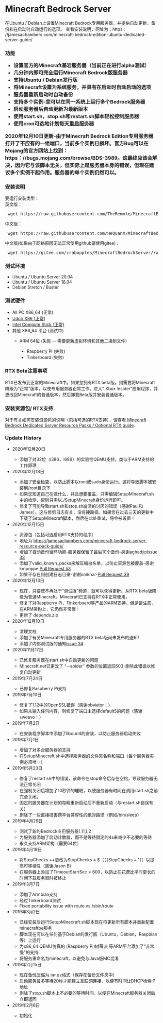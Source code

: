 # Minecraft Bedrock Server

在Ubuntu / Debian上设置Minecraft Bedrock专用服务器，并提供自动更新，备份和在启动时自动运行的选项。
查看安装说明，网址为：https : //jamesachambers.com/minecraft-bedrock-edition-ubuntu-dedicated-server-guide/
<h3>功能</ h3>
<ul>
  <li>设置官方的Minecraft基岩服务器（当前正在进行alpha测试）</li>
  <li>几分钟内即可完全运行Minecraft Bedrock版服务器</li>
  <li>支持Ubuntu / Debian发行版</li>
  <li>将Minecraft设置为系统服务，并具有在启动时自动启动的选项</li>
  <li>服务器重新启动时自动备份</li>
  <li>支持多个实例-您可以在同一系统上运行多个Bedrock服务器</li>
  <li>启动服务器后自动更新为最新版本</li>
  <li>使用start.sh，stop.sh和restart.sh脚本轻松控制服务器</li>
  <li>使用cron可选地计划每天重启服务器</li>
</ul>



<b> 2020年12月10日更新-由于Minecraft Bedrock Edition专用服务器打开了不应有的一组端口，当前多个实例已损坏。官方Bug可以在Mojang的官方网站上找到：https：//bugs.mojang.com/browse/BDS-3989。这最终应该会解决，因为它与该脚本无关，但实际上是服务器本身的错误，但现在建议多个实例不起作用。服务器的单个实例仍然可以。</b>
<h3>安装说明</h3>
要运行安装类型：<br>
英文版：
<pre> wget https://raw.githubusercontent.com/TheRemote/MinecraftBedrockServer/master/SetupMinecraft.sh && chmod +x SetupMinecraft.sh && ./SetupMinecraft.sh</pre>
中文版：
<pre> wget https://raw.githubusercontent.com/HeQuanX/MinecraftBedrockServer/zh_cn/SetupMinecraft.sh && chmod +x SetupMinecraft.sh && ./SetupMinecraft.sh</pre>
中文版(如果由于网络原因无法正常使用github请使用gitee)：
<pre> wget https://gitee.com/crabapples/MinecraftBedrockServer/raw/zh_cn/SetupMinecraft.sh && chmod +x SetupMinecraft.sh && ./SetupMinecraft.sh</pre>

<h3>测试环境</h3>
<ul>
 <li>Ubuntu / Ubuntu Server 20.04</li>
 <li>Ubuntu / Ubuntu Server 18.04</li>
 <li>Debian Stretch / Buster</li>
</ul>
  
<h3>测试硬件</h3>
<ul>
 <li>All PC X86_64 (正常)</li>
 <li><a href="https://jamesachambers.com/udoo-x86-microboard-breakdown/">Udoo X86 (正常)</a></li>
 <li><a href="https://jamesachambers.com/install-ubuntu-server-18-04-on-intel-compute-stick-guide/">Intel Compute Stick (正常)</a></li>
 <li>其他 X86_64 平台 (测试中)</li>
  <ul>
    <li>ARM 64位 (失败 -- 需要更新虚拟环境和其他二进制文件)</li>
    <ul>
      <li>Raspberry Pi (失败)</li>
      <li>Tinkerboard (失败)</li>
    </ul>
  </ul>
</ul>

<h3>RTX Beta注意事项</h3>
<p>RTX已发布到正常的Minecraft中。如果您拥有RTX beta版，则需要将Minecraft降级为“正常”版本，以使专用服务器正常工作。进入“ Xbox Insider”应用程序，并更改回Minecraft的普通版本，然后卸载Beta版并安装普通版本。</p>

<h3>安装资源包/ RTX支持</h3>
<p>对于有关如何安装资源包的说明（包括可选的RTX支持），请查看<a href="https://jamesachambers.com/minecraft-bedrock-server-resource-pack-guide/" target="_blank" rel="noopener"> Minecraft Bedrock Dedicated Server Resource Packs / Optional RTX guide</a>.</p>

<h3>Update History</h3>
<ul>
  <li>2020年12月20日</li>
  <ul>
    <li>添加了对32位（i386，i686）的实验性QEMU支持，类似于ARM支持的工作原理</li>
  </ul>
  <li> 2020年12月18日</li>
  <ul>
    <li>添加了安全检查，以防止脚本以root或sudo身份运行。这将导致脚本被安装到/root目录下</li>
    <li>如果您知道自己在做什么，并且想要覆盖，只需编辑SetupMinecraft.sh中的检测，否则只需以./SetupMinecraft身份运行即可。</li>
    <li>修复了可能导致start.sh和stop.sh崩溃的讨厌的错误（感谢Paul和James）。这与修剪日志有关，没有硬路径。如果您在过去三天的更新中下载了SetupMinecraft脚本，然后在此处重试，将会被设置！</li>
  </ul>
  <li> 2020年12月15日</li>
  <ul>
    <li>资源包（包括可选启用RTX支持的程序）</li>
    <li>地址为 <a href="https://jamesachambers.com/minecraft-bedrock-server-resource-pack-guide/" target="_blank" rel="noopener">https://jamesachambers.com/minecraft-bedrock-server-resource-pack-guide/</a></li>
    <li>增加了自动备份循环功能-服务器保留了最后10个备份-感谢aghadjip<a href="https://github.com/TheRemote/MinecraftBedrockServer/issues/33">Issue 33</a></li>
    <li>添加了valid_known_packs来解压缩白名单，以防止资源包被覆盖-感谢kmpoppe <a href="https://github.com/TheRemote/MinecraftBedrockServer/pull/53">Pull Request 53</a></li>
    <li>如果不存在则创建日志目录-谢谢omkhar-<a href="https://github.com/TheRemote/MinecraftBedrockServer/pull/39">Pull Request 39</a></li>
  </ul>
  <li>2020年12月13日</li> 
  <ul>
    <li>现在，只要您不再处于“测试版”频道，就可以获得更新。从RTX beta版降级为普通Minecraft。Minecraft已支持在RTX中正常使用。</li>
    <li>修复了对Raspberry Pi，Tinkerboard等产品的ARM支持。但是请注意，在ARM架构上，它仍然非常慢！</li>
    <li>更新了 depends.zip</li>
  </ul>
  <li> 2020年12月10日</li>
  <ul>
    <li>清理文档</li>
    <li>添加了有关Minecraft专用服务器的RTX beta版尚未发布的通知!</li>
    <li>添加了内部测试版的通知<a href="https://github.com/TheRemote/MinecraftBedrockServer/issues/34">issue 34</a></li>
  </ul>
  <li> 2020年11月17日</li> 
  <ul> 
    <li>已修复服务器在start.sh中自动更新的问题</li> 
    <li> Minecraft.net已更改了 “--spider” 参数的位置返回503-删除此错误以修复自动更新</li> 
  </ul> 
  <li> 2019年7月24日</li> 
  <ul> 
    <li>已修复Raspberry Pi支持</li> 
  </ul> 
  <li> 2019年7月10日</li> 
  <ul> 
    <li>修复了1.12中的OpenSSL错误（感谢obviator！）</li> 
    <li>如果未输入任何内容，则修复了端口未选择defaultS的问题（感谢sweavo！）</li> 
  </ul> 
  <li>2019年7月2日</li> 
  <ul>
    <li>在安装程序脚本中添加了libcurl4的安装，以防止服务器启动失败</li> 
  </ul> 
  <li> 2019年7月1日</li>
  <ul>
    <li>增加了对多台服务器的支持</li>
    <li>在SetupMinecraft.sh中选择服务器的文件夹名称和端口（每个服务器实例必须唯一）</li>
  </ul>
  <li> 2019年5月23日</li>
  <ul>
    <li>修复了restart.sh中的错误，该命令在stop命令后存在空格，导致服务器无法正常关闭</li>
    <li>在强制关闭后增加了10秒钟的睡眠，以使服务器有时间在调用start.sh之前完全关闭。</li>
    <li>固定的服务器在计划的每晚重新启动后不重新启动（与restart.sh错误有关）</li>
    <li>删除了一些直接损害跨平台兼容性的绝对路径（例如/bin/sleep）</li>
  </ul>
    <li> 2019年4月26日</li>
  <ul>
    <li>测试了新的Bedrock专用服务器1.11.1.2 </li>
    <li>为服务器添加了启动计数器，而不是等待固定的4s来减少不必要的等待</li>
    <li>永久支持ARM架构（需要64位）</li>
  </ul>
  <li> 2019年4月18日</li>
  <ul>
    <li>将StopChecks ++更改为StopChecks = $（（（StopChecks + 1））以提高可移植性（感谢Jason B）</li>
    <li>在服务器上添加了TimeoutStartSec = 600，以防止在花费比平时更长的时间下载服务器时被终止</li>
  </ul>
  <li> 2019年3月7日</li>
  <ul>
    <li>添加了Armbian支持</li>
    <li>经过Tinkerboard测试</li>
    <li>Fixed portability issue with route vs /sbin/route</li>
  </ul>
  <li> 2019年3月2日</li>
  <ul>
    <li>已经安装后运行SetupMinecraft.sh脚本现在将更新所有脚本并重新配置minecraftbe服务</li>
    <li>脚本现在可以在任何基于Debian的发行版（Ubuntu，Debian，Raspbian等）上运行<br>
    <li>为x86_64 QEMU仿真的 (Raspberry Pi)树莓派 等ARM平台添加了“非常慢”的支持</li>
    <li>将服务重命名为minecraft，以避免与Java版MC混淆</li>
  </ul>
  <li> 2019年2月15日</li>
  <ul>
    <li>现在备份压缩为.tar.gz格式（保存在备份文件夹中）</li>
    <li>启动服务最多等待20秒才能建立互联网连接，以便有时间让DHCP检索IP地址</li>
    <li>删除了stop.sh脚本上不必要的等待时间，以便在Minecraft服务器关闭后立即返回</li>
  </ul>
  <li> 2019年2月8日</li>
  <ul>
    <li>初始化</li>
  </ul>
</ul>
